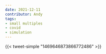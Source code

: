```yaml
---
date: 2021-12-11
contributor: Andy
tags:
- small multiples
- covid
- simulation
---
```


{{< tweet-simple "1469646873866772486" >}}

<!-- {< tweet user="BarnardResearch" id="1469646873866772486" >}} -->
